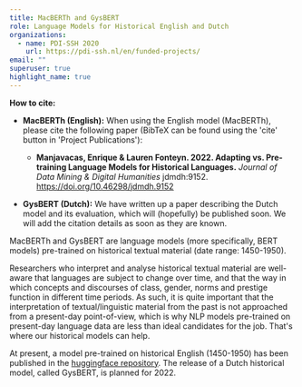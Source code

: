 ```yaml
---
title: MacBERTh and GysBERT
role: Language Models for Historical English and Dutch
organizations:
  - name: PDI-SSH 2020
    url: https://pdi-ssh.nl/en/funded-projects/
email: ""
superuser: true
highlight_name: true
---
```

**How to cite:**

* **MacBERTh (English):** When using the English model (MacBERTh), please cite the following paper (BibTeX can be found using the 'cite' button in 'Project Publications'):

  * **Manjavacas, Enrique & Lauren Fonteyn. 2022. Adapting vs. Pre-training Language Models for Historical Languages.** *Journal of Data Mining & Digital Humanities* jdmdh:9152. <https://doi.org/10.46298/jdmdh.9152>
* **GysBERT (Dutch):**  We have written up a paper describing the Dutch model and its evaluation, which will (hopefully) be published soon. We will add the citation details as soon as they are known.

MacBERTh and GysBERT are language models (more specifically, BERT models) pre-trained on historical textual material (date range: 1450-1950).

Researchers who interpret and analyse historical textual material are well-aware that languages are subject to change over time, and that the way in which concepts and discourses of class, gender, norms and prestige function in different time periods. As such, it is quite important that the interpretation of textual/linguistic material from the past is not approached from a present-day point-of-view, which is why NLP models pre-trained on present-day language data are less than ideal candidates for the job. That's where our historical models can help.

At present, a model pre-trained on historical English (1450-1950) has been published in the [huggingface repository](https://huggingface.co/emanjavacas/MacBERTh/tree/main). The release of a Dutch historical model, called GysBERT, is planned for 2022.